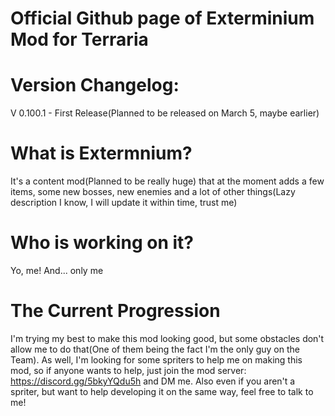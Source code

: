 # Official Github page of Exterminium Mod for Terraria

# Version Changelog:
V 0.100.1 - First Release(Planned to be released on March 5, maybe earlier)

# What is Extermnium?
It's a content mod(Planned to be really huge) that at the moment adds a few items, some new bosses, new enemies and a lot of other things(Lazy description I know, I will update it within time, trust me)

# Who is working on it?
Yo, me! And... only me

# The Current Progression
I'm trying my best to make this mod looking good, but some obstacles don't allow me to do that(One of them being the fact I'm the only guy on the Team). As well, I'm looking for some spriters to help me on making this mod, so if anyone wants to help, just join the mod server: https://discord.gg/5bkyYQdu5h and DM me. Also even if you aren't a spriter, but want to help developing it on the same way, feel free to talk to me!


